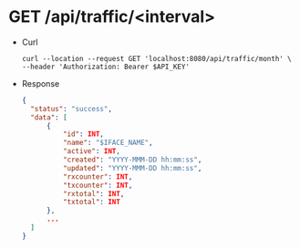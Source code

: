 # GET /api/traffic/\<interval\>

- Curl

  ```
  curl --location --request GET 'localhost:8080/api/traffic/month' \
  --header 'Authorization: Bearer $API_KEY'
  ```

- Response

  ```json
  {
  	"status": "success",
  	"data": [
  		{
  			"id": INT,
  			"name": "$IFACE_NAME",
  			"active": INT,
  			"created": "YYYY-MMM-DD hh:mm:ss",
  			"updated": "YYYY-MMM-DD hh:mm:ss",
  			"rxcounter": INT,
  			"txcounter": INT,
  			"rxtotal": INT,
  			"txtotal": INT
  		},
        ...
  	]
  }
  ```
